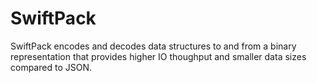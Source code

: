 # SwiftPack

SwiftPack encodes and decodes data structures to and from a binary representation that provides higher IO thoughput and smaller data sizes compared to JSON.

